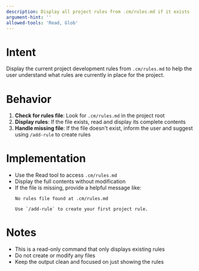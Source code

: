 ```yaml
---
description: Display all project rules from .cm/rules.md if it exists
argument-hint: ''
allowed-tools: 'Read, Glob'
---
```

# Intent

Display the current project development rules from `.cm/rules.md` to help the user understand what rules are currently in place for the project.

# Behavior

1. **Check for rules file**: Look for `.cm/rules.md` in the project root
2. **Display rules**: If the file exists, read and display its complete contents
3. **Handle missing file**: If the file doesn't exist, inform the user and suggest using `/add-rule` to create rules

# Implementation

- Use the Read tool to access `.cm/rules.md`
- Display the full contents without modification
- If the file is missing, provide a helpful message like:
  ```
  No rules file found at .cm/rules.md
  
  Use `/add-rule` to create your first project rule.
  ```

# Notes

- This is a read-only command that only displays existing rules
- Do not create or modify any files
- Keep the output clean and focused on just showing the rules
